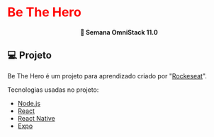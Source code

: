 <h1 style="color:red">
	<strong>Be The Hero</strong>
</h1>

<h4 align="center"> 
	🚀 Semana OmniStack 11.0
</h4>
<p align="center">

## 💻 Projeto

Be The Hero é um projeto para aprendizado criado por "<a href="https://github.com/Rocketseat">Rockeseat</a>".

Tecnologias usadas no projeto:

- [Node.js](https://nodejs.org/en/) 
- [React](https://reactjs.org)
- [React Native](https://facebook.github.io/react-native/)
- [Expo](https://expo.io/)

